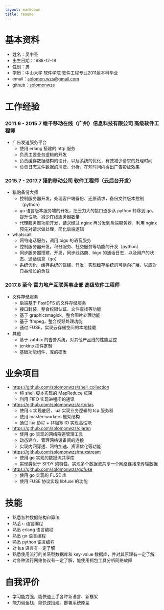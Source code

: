 ```yaml
---
layout: markdown
title: resume
---
```


# 基本资料

* 姓名：吴中圣
* 出生日期：1988-12-18
* 性别：男
* 学历：中山大学 软件学院 软件工程专业2011届本科毕业
* email：solomon.wzs@gmail.com
* github：[solomonwzs](https://github.com/solomonwzs)

# 工作经验

### 2011.6 - 2015.7  帷千移动在线（广州）信息科技有限公司  高级软件工程师

+ 广告发送服务平台
    - 使用 erlang 搭建的 http 服务
    - 负责主要业务逻辑的开发
    - 负责缓存数据结构的设计，以及系统的优化，有效减少请求的处理时间
    - 负责日志文件数据的清洗、分析，在短时间内得出广告投放效果

### 2015.7 - 2017.7 猎豹移动公司 软件工程师（云后台开发）

+ 猎豹备份大师
    - 控制服务器开发，处理客户端备份、还原请求，备份文件版本控制（python）
    - go 语言版本服务端的开发，把压力大的接口逐步从 python 转移到 go，提升性能，减少在线服务器数量
    - 代理服务器功能开发，请求经过 nginx 再分发到后端服务器，利用 nginx 预先对请求做处理，简化后端逻辑
+ whatscall
    - 网络电话服务，调用 bigo 的语音服务
    - 控制服务器开发，积分服务、社交服务等功能的开发（python）
    - 同步服务器搭建、开发，同步线路商、bigo 的通话日志，以及用户的状态、通话信息（go）
    - 系统优化，缓存系统的搭建、开发，实现缓存系统的可横向扩展，以应对日益增长的负载

### 2017.8 至今  富力地产互联网事业部  高级软件工程师

+ 文件存储服务
    - 后端基于 FastDFS 的文件存储服务
    - 接口封装，整合权限认证、文件查找等功能
    - 基于 graphicsmagick，整合图片处理功能
    - 基于 ffmpeg，整合视频处理功能
    - 通过 FUSE，实现云存储空间的本地挂载
+ 其他
    - 基于 zabbix 的告警系统，对其他产品线的性能监控
    - jenkins 插件定制
    - 基础功能组件、库的研发

# 业余项目

+ [https://github.com/solomonwzs/shell_collection ](https://github.com/solomonwzs/shell_collection)
    - 纯 shell 脚本实现的 MapReduce 框架
    - 利用 FIFO 实现进程间的通讯
+ [https://github.com/solomonwzs/artorias ](https://github.com/solomonwzs/artorias)
    - 使用 c 实现底层，lua 实现业务逻辑的 tcp 服务器
    - 使用 master-workers 框架结构
    - 通过 lua 协程 + 非阻塞 IO 实现高性能
+ [https://github.com/solomonwzs/ciaran ](https://github.com/solomonwzs/ciaran)
    - 使用 go 实现的网络隧道管理工具
    - 动态建立、管理网络设备间的连接
    - 实现内网穿透、网络加速、资源优化等功能
+ [https://github.com/solomonwzs/muxstream ](https://github.com/solomonwzs/muxstream)
    - 使用 go 实现的数据流共享库
    - 实现类似于 SPDY 的特性，实现多个数据流共享一个网络连接来传输数据
+ [https://github.com/solomonwzs/gofuse ](https://github.com/solomonwzs/gofuse)
    - 使用 go 实现的 FUSE 库
    - 使用 FUSE 协议实现 libfuse 的功能

# 技能

* 熟悉各种数据结构和算法
* 熟悉 c 语言编程
* 熟悉 erlang 语言编程
* 熟悉 go 语言编程
* 熟悉 python 语言编程
* 对 lua 语言有一定了解
* 熟悉使用流行的关系型数据库和 key-value 数据库，并对其原理有一定了解
* 对各种流行网络协议有一定了解，能使用抓包工具分析网络故障

# 自我评价

* 学习能力强，能快速上手各种新语言、新框架
* 能力偏全栈，能快速搭建、部署系统原型
